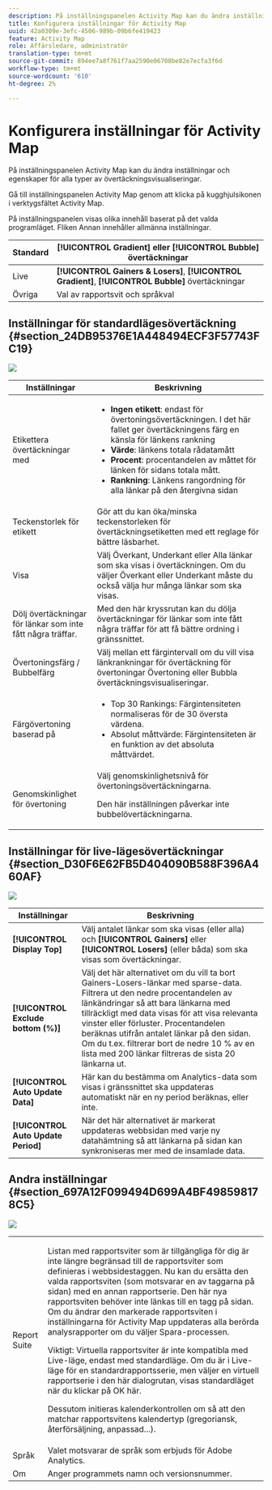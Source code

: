 ```yaml
---
description: På inställningspanelen Activity Map kan du ändra inställningar och egenskaper för alla typer av övertäckningsvisualiseringar.
title: Konfigurera inställningar för Activity Map
uuid: 42a0309e-3efc-4506-989b-09b6fe419423
feature: Activity Map
role: Affärsledare, administratör
translation-type: tm+mt
source-git-commit: 894ee7a8f761f7aa2590e06708be82e7ecfa3f6d
workflow-type: tm+mt
source-wordcount: '610'
ht-degree: 2%

---
```



# Konfigurera inställningar för Activity Map

På inställningspanelen Activity Map kan du ändra inställningar och egenskaper för alla typer av övertäckningsvisualiseringar.

Gå till inställningspanelen Activity Map genom att klicka på kugghjulsikonen i verktygsfältet Activity Map.

På inställningspanelen visas olika innehåll baserat på det valda programläget. Fliken Annan innehåller allmänna inställningar.

| Standard | **[!UICONTROL Gradient]** eller  **[!UICONTROL Bubble]** övertäckningar |
|---|---|
| Live | **[!UICONTROL Gainers & Losers]**,  **[!UICONTROL Gradient]**,  **[!UICONTROL Bubble]** övertäckningar |
| Övriga | Val av rapportsvit och språkval |

## Inställningar för standardlägesövertäckning {#section_24DB95376E1A448494ECF3F57743FC19}

![](assets/settings_standard.png)

<table id="table_0244107DE6D142F2A1DA4882E0ED9826"> 
 <thead> 
  <tr> 
   <th colname="col2" class="entry"> Inställningar </th> 
   <th colname="col3" class="entry"> Beskrivning </th> 
  </tr> 
 </thead>
 <tbody> 
  <tr> 
   <td colname="col2"> <span class="uicontrol"> Etikettera övertäckningar med</span> </td> 
   <td colname="col3"> 
    <ul id="ul_13AD02789F2D4904A35215A8FA230F3E"> 
     <li id="li_8DB71636D2074C69B0D94D3FB0CAFE28"> <b>Ingen etikett</b>: endast för övertoningsövertäckningen. I det här fallet ger övertäckningens färg en känsla för länkens rankning </li> 
     <li id="li_39C98D7EA9514C1D8731B9D21C0E73A6"> <b>Värde</b>: länkens totala rådatamått </li> 
     <li id="li_A5F583E45BCD4F2399398F9DCC7FE382"> <b>Procent</b>: procentandelen av måttet för länken för sidans totala mått. </li> 
     <li id="li_E4BF7D3B863E4B6C8E737CF29ADA9D67"> <b>Rankning</b>: Länkens rangordning för alla länkar på den återgivna sidan </li> 
    </ul> </td> 
  </tr> 
  <tr> 
   <td colname="col2"> <span class="uicontrol"> Teckenstorlek för etikett</span> </td> 
   <td colname="col3"> Gör att du kan öka/minska teckenstorleken för övertäckningsetiketten med ett reglage för bättre läsbarhet. </td> 
  </tr> 
  <tr> 
   <td colname="col2"> <span class="uicontrol"> Visa</span> </td> 
   <td colname="col3">Välj <span class="uicontrol"> Överkant</span>, <span class="uicontrol"> Underkant</span> eller <span class="uicontrol"> Alla länkar</span> som ska visas i övertäckningen. Om du väljer Överkant eller Underkant måste du också välja hur många länkar som ska visas. </td> 
  </tr> 
  <tr> 
   <td colname="col2"> <span class="uicontrol"> Dölj övertäckningar för länkar som inte fått några träffar.</span> </td> 
   <td colname="col3"> Med den här kryssrutan kan du dölja övertäckningar för länkar som inte fått några träffar för att få bättre ordning i gränssnittet. </td> 
  </tr> 
  <tr> 
   <td colname="col2"> <span class="uicontrol"> Övertoningsfärg / Bubbelfärg</span> </td> 
   <td colname="col3">Välj mellan ett färgintervall om du vill visa länkrankningar för övertäckning för övertoningar <span class="uicontrol"> Övertoning</span> eller <span class="uicontrol"> Bubbla</span> övertäckningsvisualiseringar. </td> 
  </tr> 
  <tr> 
   <td colname="col2"> <span class="uicontrol"> Färgövertoning baserad på</span> </td> 
   <td colname="col3"> 
    <ul id="ul_1B5C2A44A9EB465D8B8E9AD91AF79D69"> 
     <li id="li_C983CB68B90B492BB0774254292B5961"> <span class="uicontrol"> Top 30 Rankings</span>: Färgintensiteten normaliseras för de 30 översta värdena. </li> 
     <li id="li_1E83431C8C734AB0BC82B5A66AED1189"> <span class="uicontrol"> Absolut måttvärde</span>: Färgintensiteten är en funktion av det absoluta måttvärdet. </li> 
    </ul> </td> 
  </tr> 
  <tr> 
   <td colname="col2"> <span class="uicontrol"> Genomskinlighet för övertoning</span> </td> 
   <td colname="col3">Välj genomskinlighetsnivå för övertoningsövertäckningarna. <p>Den här inställningen påverkar inte bubbelövertäckningarna. </p> </td> 
  </tr> 
 </tbody> 
</table>

## Inställningar för live-lägesövertäckningar {#section_D30F6E62FB5D404090B588F396A460AF}

![](assets/settings_live.png)

| Inställningar | Beskrivning |
|---|---|
| **[!UICONTROL Display Top]** | Välj antalet länkar som ska visas (eller alla) och **[!UICONTROL Gainers]** eller **[!UICONTROL Losers]** (eller båda) som ska visas som övertäckningar. |
| **[!UICONTROL Exclude bottom (%)]** | Välj det här alternativet om du vill ta bort Gainers-Losers-länkar med sparse-data. Filtrera ut den nedre procentandelen av länkändringar så att bara länkarna med tillräckligt med data visas för att visa relevanta vinster eller förluster. Procentandelen beräknas utifrån antalet länkar på den sidan. Om du t.ex. filtrerar bort de nedre 10 % av en lista med 200 länkar filtreras de sista 20 länkarna ut. |
| **[!UICONTROL Auto Update Data]** | Här kan du bestämma om Analytics-data som visas i gränssnittet ska uppdateras automatiskt när en ny period beräknas, eller inte. |
| **[!UICONTROL Auto Update Period]** | När det här alternativet är markerat uppdateras webbsidan med varje ny datahämtning så att länkarna på sidan kan synkroniseras mer med de insamlade data. |

## Andra inställningar {#section_697A12F099494D699A4BF498598178C5}

![](assets/settings_other.png)

<table id="table_0F560236F8844FA0928CBB9C50D5ABEF"> 
 <tbody> 
  <tr> 
   <td colname="col1"> Report Suite </td> 
   <td colname="col2"> <p>Listan med rapportsviter som är tillgängliga för dig är inte längre begränsad till de rapportsviter som definieras i webbsidestaggen. Nu kan du ersätta den valda rapportsviten (som motsvarar en av taggarna på sidan) med en annan rapportserie. Den här nya rapportsviten behöver inte länkas till en tagg på sidan. Om du ändrar den markerade rapportsviten i inställningarna för Activity Map uppdateras alla berörda analysrapporter om du väljer <span class="uicontrol"> Spara</span>-processen. </p> <p> <p>Viktigt: Virtuella rapportsviter är inte kompatibla med Live-läge, endast med standardläge. Om du är i Live-läge för en standardrapportsserie, men väljer en virtuell rapportserie i den här dialogrutan, visas standardläget när du klickar på <span class="uicontrol"> OK</span> här. </p> </p> <p>Dessutom initieras kalenderkontrollen om så att den matchar rapportsvitens kalendertyp (gregoriansk, återförsäljning, anpassad...). </p> </td> 
  </tr> 
  <tr> 
   <td colname="col1"> Språk </td> 
   <td colname="col2"> Valet motsvarar de språk som erbjuds för Adobe Analytics. </td> 
  </tr> 
  <tr> 
   <td colname="col1"> Om </td> 
   <td colname="col2"> Anger programmets namn och versionsnummer. </td> 
  </tr> 
 </tbody> 
</table>

